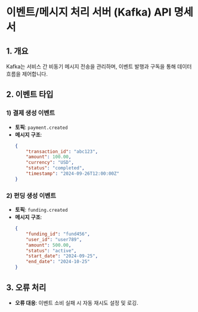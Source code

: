 # 이벤트/메시지 처리 서버 (Kafka) API 명세서

## 1. 개요
Kafka는 서비스 간 비동기 메시지 전송을 관리하며, 이벤트 발행과 구독을 통해 데이터 흐름을 제어합니다.

## 2. 이벤트 타입

### 1) 결제 생성 이벤트
- **토픽**: `payment.created`
- **메시지 구조**:
    ```json
    {
        "transaction_id": "abc123",
        "amount": 100.00,
        "currency": "USD",
        "status": "completed",
        "timestamp": "2024-09-26T12:00:00Z"
    }
    ```

### 2) 펀딩 생성 이벤트
- **토픽**: `funding.created`
- **메시지 구조**:
    ```json
    {
        "funding_id": "fund456",
        "user_id": "user789",
        "amount": 500.00,
        "status": "active",
        "start_date": "2024-09-25",
        "end_date": "2024-10-25"
    }
    ```

## 3. 오류 처리
- **오류 대응**: 이벤트 소비 실패 시 자동 재시도 설정 및 로깅.